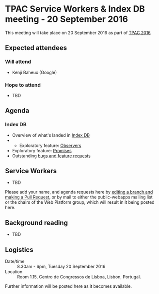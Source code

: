 # TPAC Service Workers & Index DB meeting - 20 September 2016

This meeting will take place on 20 September 2016 as part of [TPAC 2016](https://www.w3.org/2016/09/TPAC/)

## Expected attendees

### Will attend

* Kenji Baheux (Google)

### Hope to attend

* TBD

## Agenda

### Index DB

* Overview of what's landed in [Index DB](https://w3c.github.io/IndexedDB/#revision-history)
* * Exploratory feature: [Observers](https://github.com/wicg/indexed-db-observers)
* Exploratory feature: [Promises](https://github.com/inexorabletash/indexeddb-promises)
* Outstanding [bugs and feature requests](https://github.com/w3c/IndexedDB/issues)

## Service Workers

* TBD

Please add your name, and agenda requests here by [editing a branch and making a Pull Request](https://github.com/w3c/WebPlatformWG/blob/gh-pages/meetings/10-11mayHTML.md), or by mail to either the public-webapps mailing list or the chairs of the Web Platform group, which will result in it being posted here.

## Background reading

* TBD

## Logistics

<dl>
  <dt>Date/time</dt>
  <dd>8.30am - 6pm, Tuesday 20 September 2016</dd>
  <dt>Location</dt>
  <dd>Room 1.15, Centro de Congressos de Lisboa, Lisbon, Portugal.</dd>
</dl>

Further information will be posted here as it becomes available.
